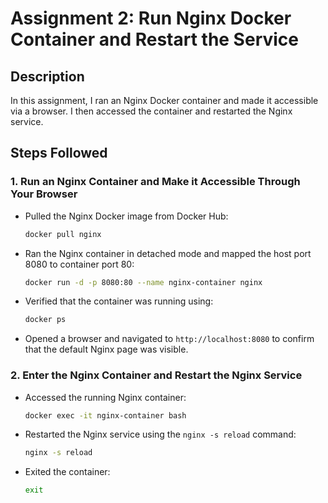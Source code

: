 # Assignment 2: Run Nginx Docker Container and Restart the Service

## Description
In this assignment, I ran an Nginx Docker container and made it accessible via a browser. I then accessed the container and restarted the Nginx service.

## Steps Followed

### 1. **Run an Nginx Container and Make it Accessible Through Your Browser**

- Pulled the Nginx Docker image from Docker Hub:
    ```bash
    docker pull nginx
    ```

- Ran the Nginx container in detached mode and mapped the host port 8080 to container port 80:
    ```bash
    docker run -d -p 8080:80 --name nginx-container nginx
    ```

- Verified that the container was running using:
    ```bash
    docker ps
    ```

- Opened a browser and navigated to `http://localhost:8080` to confirm that the default Nginx page was visible.

### 2. **Enter the Nginx Container and Restart the Nginx Service**

- Accessed the running Nginx container:
    ```bash
    docker exec -it nginx-container bash
    ```

- Restarted the Nginx service using the `nginx -s reload` command:
    ```bash
    nginx -s reload
    ```

- Exited the container:
    ```bash
    exit
    ```
